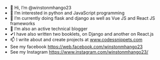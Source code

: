 - 👋 Hi, I’m @winstonmhango23
- 👀 I’m interested in python and JavaScript programming
- 🌱 I’m currently doing flask and django as well as Vue JS and React JS frameworks
- 💞️ I’m also an active technical blogger
- ✔I have also written two booklets, on Django and another on React.js
- 📫 I write about and create projects at www.codessnippets.com
- See my facebook https://web.facebook.com/winstonmhango23
- See my Instagram https://www.instagram.com/winstonmhango23/

<!---
winstonmhango23/winstonmhango23 is a ✨ special ✨ repository because its `README.md` (this file) appears on your GitHub profile.
You can click the Preview link to take a look at your changes.
--->

